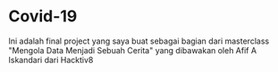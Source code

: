 # Covid-19
Ini adalah final project yang saya buat sebagai bagian dari masterclass "Mengola Data Menjadi Sebuah Cerita"  yang dibawakan oleh Afif A Iskandari dari Hacktiv8
